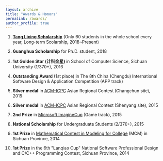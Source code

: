 ```yaml
---
layout: archive
title: "Awards & Honors"
permalink: /awards/
author_profile: true
---
```



1. [**Tang Lixing Scholarship**](https://baike.baidu.com/item/%E5%94%90%E7%AB%8B%E6%96%B0%E6%95%99%E8%82%B2%E5%8F%91%E5%B1%95%E5%9F%BA%E9%87%91) (Only 60 students in the whole school every year, Long-term Scolarship, 2018~Present)  

2. **Guanghua Scholarship** for Ph.D. student, 2018  

3. **1st Golden Star (计科金星)** in School of Computer Science, Sichuan University (1/370+), 2016  

4. **Outstanding Award** (1st place) in The 8th China (Chengdu) International Software Design & Application Competition (APP track)   

5. **Silver medal** in [ACM-ICPC](https://icpc.baylor.edu/) Asian Regional Contest (Changchun site), 2015  

6. **Silver medal** in [ACM-ICPC](https://icpc.baylor.edu/) Asian Regional Contest (Shenyang site), 2015  

7. **2nd Prize** in [Microsoft ImagineCup](https://imaginecup.microsoft.com/zh-cn/Events?id=0) (Game track), 2015  

8. **National Scholarship** for Undergraduate Students (2/370+), 2015  

9. **1st Prize** in [Mathematical Contest in Modeling for College](https://www.comap.com/undergraduate/contests/mcm/) (MCM) in Sichuan Province, 2014  

10. **1st Prize** in the 6th "Lanqiao Cup" National Software Professional Design and C/C++ Programming Contest, Sichuan Province, 2014 










